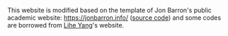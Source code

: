 This website is modified based on the template of Jon Barron's public academic website: https://jonbarron.info/ ([source code](https://github.com/jonbarron/website)) and some codes are borrowed from [Lihe Yang](LiheYoung.github.io)'s website.
